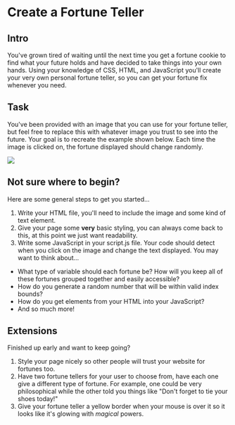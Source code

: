 # Create a Fortune Teller

## Intro
You've grown tired of waiting until the next time you get a fortune cookie to find what your future holds and have decided to take things into your own hands. Using your knowledge of CSS, HTML, and JavaScript you'll create your very own personal fortune teller, so you can get your fortune fix whenever you need.

## Task
You've been provided with an image that you can use for your fortune teller, but feel free to replace this with whatever image you trust to see into the future. Your goal is to recreate the example shown below. Each time the image is clicked on, the fortune displayed should change randomly.

![](https://media.giphy.com/media/3ohs4iY21gybohslfq/giphy.gif)

## Not sure where to begin?
Here are some general steps to get you started...
1. Write your HTML file, you'll need to include the image and some kind of text element. 
2. Give your page some **very** basic styling, you can always come back to this, at this point we just want readability.
3. Write some JavaScript in your script.js file. Your code should detect when you click on the image and change the text displayed. You may want to think about...
  * What type of variable should each fortune be? How will you keep all of these fortunes grouped together and easily accessible?
  * How do you generate a random number that will be within valid index bounds?
  * How do you get elements from your HTML into your JavaScript?
  * And so much more!

## Extensions
Finished up early and want to keep going?
1. Style your page nicely so other people will trust your website for fortunes too.
2. Have two fortune tellers for your user to choose from, have each one give a different type of fortune. For example, one could be very philosophical while the other told you things like "Don't forget to tie your shoes today!"
3. Give your fortune teller a yellow border when your mouse is over it so it looks like it's glowing with *magical* powers.
